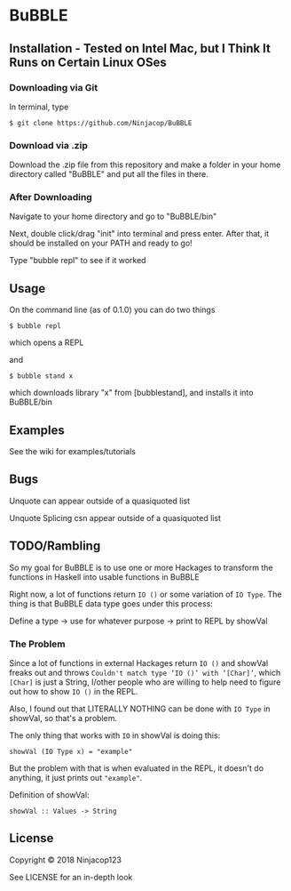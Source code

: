 # BuBBLE


## Installation - Tested on Intel Mac, but I Think It Runs on Certain Linux OSes 
    
### Downloading via Git
In terminal, type 
    
    $ git clone https://github.com/Ninjacop/BuBBLE


### Download via .zip
Download the .zip file from this repository and make a folder in your home directory called "BuBBLE" and put all the files in there.

### After Downloading 
Navigate to your home directory and go to "BuBBLE/bin"

Next, double click/drag "init" into terminal and press enter. After that, it should be installed on your PATH and ready to go!

Type "bubble repl" to see if it worked



## Usage
    
On the command line (as of 0.1.0) you can do two things

    $ bubble repl
which opens a REPL

and 

    $ bubble stand x
which downloads library "x" from [bubblestand], and installs it into BuBBLE/bin
    

      
## Examples  
      
See the wiki for examples/tutorials
      
## Bugs  
      
Unquote can appear outside of a quasiquoted list

Unquote Splicing csn appear outside of a quasiquoted list  
      
 
## TODO/Rambling
So my goal for BuBBLE is to use one or more Hackages to transform the functions in Haskell into usable functions in BuBBLE

Right now, a lot of functions return `IO ()` or some variation of `IO Type`. The thing is that BuBBLE data type goes under this process:

Define a type -> use for whatever purpose -> print to REPL by showVal


### The Problem
Since a lot of functions in external Hackages return `IO ()` and showVal freaks out and throws `Couldn't match type ‘IO ()’ with ‘[Char]’`, which `[Char]` is just a String, I/other people who are willing to help need to figure out how to show `IO ()` in the REPL.

Also, I found out that LITERALLY NOTHING can be done with `IO Type` in showVal, so that's a problem. 

The only thing that works with `IO` in showVal is doing this:

    showVal (IO Type x) = "example"

But the problem with that is when evaluated in the REPL, it doesn't do anything, it just prints out `"example"`.

Definition of showVal:

    showVal :: Values -> String

## License  
      
Copyright © 2018 Ninjacop123

See LICENSE for an in-depth look 

